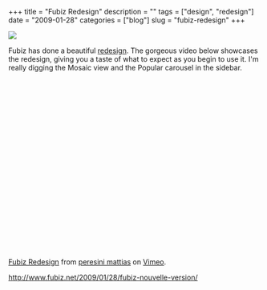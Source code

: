 +++
title = "Fubiz Redesign"
description = ""
tags = ["design", "redesign"]
date = "2009-01-28"
categories = ["blog"]
slug = "fubiz-redesign"
+++



  <div class="notebook-screenshot"><a href="http://www.fubiz.net/2009/01/28/fubiz-nouvelle-version/"><img src="//konigi.com/media/bluga/wt498324ad880cc.jpg"/></a></div><p>Fubiz has done a beautiful <a href="http://www.fubiz.net/2009/01/28/fubiz-nouvelle-version/">redesign</a>. The gorgeous video below showcases the redesign, giving you a taste of what to expect as you begin to use it. I'm really digging the Mosaic view and the Popular carousel in the sidebar.</p>
<div class="video">
<object width="610" height="343"><param name="allowfullscreen" value="true" /><param name="allowscriptaccess" value="always" /><param name="movie" value="http://vimeo.com/moogaloop.swf?clip_id=2992931&amp;server=vimeo.com&amp;show_title=0&amp;show_byline=0&amp;show_portrait=0&amp;color=ffffff&amp;fullscreen=1" /><embed src="http://vimeo.com/moogaloop.swf?clip_id=2992931&amp;server=vimeo.com&amp;show_title=0&amp;show_byline=0&amp;show_portrait=0&amp;color=ffffff&amp;fullscreen=1" type="application/x-shockwave-flash" allowfullscreen="true" allowscriptaccess="always" width="610" height="343"></embed></object><p><a href="http://vimeo.com/2992931">Fubiz Redesign</a> from <a href="http://vimeo.com/mattrunks">peresini mattias</a> on <a href="http://vimeo.com/">Vimeo</a>.</div>
    
  <a href="http://www.fubiz.net/2009/01/28/fubiz-nouvelle-version/">http://www.fubiz.net/2009/01/28/fubiz-nouvelle-version/</a>
